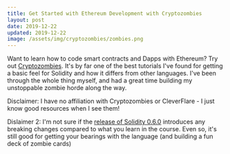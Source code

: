 ```yaml
---
title: Get Started with Ethereum Development with Cryptozombies
layout: post
date: 2019-12-22
updated: 2019-12-22
image: /assets/img/cryptozombies/zombies.png
---
```

Want to learn how to code smart contracts and Dapps with Ethereum? Try out [Cryptozombies](https://cryptozombies.io/). It's by far one of the best tutorials I've found for getting a basic feel for Solidity and how it differs from other languages. I've been through the whole thing myself, and had a great time building my unstoppable zombie horde along the way.

Disclaimer: I have no affiliation with Cryptozombies or CleverFlare - I just know good resources when I see them!

Dislaimer 2: I'm not sure if the [release of Solidity 0.6.0](https://github.com/ethereum/solidity/releases) introduces any breaking changes compared to what you learn in the course. Even so, it's still good for getting your bearings with the language (and building a fun deck of zombie cards)
